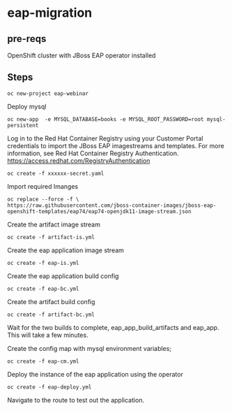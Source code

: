 # eap-migration

## pre-reqs

OpenShift cluster with JBoss EAP operator installed

## Steps

`oc new-project eap-webinar`

Deploy mysql

`oc new-app  -e MYSQL_DATABASE=books -e MYSQL_ROOT_PASSWORD=root mysql-persistent `

Log in to the Red Hat Container Registry using your Customer Portal credentials to import the JBoss EAP imagestreams and templates. For more information, see Red Hat Container Registry Authentication. https://access.redhat.com/RegistryAuthentication

`oc create -f xxxxxx-secret.yaml`

Import required Imanges

```
oc replace --force -f \
https://raw.githubusercontent.com/jboss-container-images/jboss-eap-openshift-templates/eap74/eap74-openjdk11-image-stream.json
```

Create the artifact image stream

`oc create -f artifact-is.yml`

Create the eap application image stream

`oc create -f eap-is.yml`

Create the eap application build config

`oc create -f eap-bc.yml`

Create the artifact build config

`oc create -f artifact-bc.yml`

Wait for the two builds to complete, eap_app_build_artifacts and eap_app.  This will take a few minutes.

Create the config map with mysql environment variables;

`oc create -f eap-cm.yml`

Deploy the instance of the eap application using the operator

`oc create -f eap-deploy.yml`

Navigate to the route to test out the application.